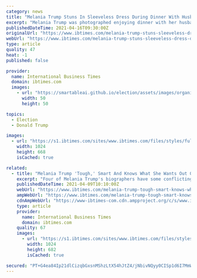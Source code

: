```yaml
---
category: news
title: "Melania Trump Stuns In Sleeveless Dress During Dinner With Husband Donald At Mar-A-Lago"
excerpt: "Melania Trump was photographed enjoying dinner with her husband Donald Trump Wednesday at his private club Mar-a-Lago in Palm Beach, Florida."
publishedDateTime: 2021-04-16T09:30:00Z
originalUrl: "https://www.ibtimes.com/melania-trump-stuns-sleeveless-dress-during-dinner-husband-donald-mar-lago-3181884"
webUrl: "https://www.ibtimes.com/melania-trump-stuns-sleeveless-dress-during-dinner-husband-donald-mar-lago-3181884"
type: article
quality: 47
heat: -1
published: false

provider:
  name: International Business Times
  domain: ibtimes.com
  images:
    - url: "https://smartableai.github.io/election/assets/images/organizations/ibtimes.com-50x50.jpg"
      width: 50
      height: 50

topics:
  - Election
  - Donald Trump

images:
  - url: "https://s1.ibtimes.com/sites/www.ibtimes.com/files/styles/full/public/2020/12/24/donald-trump-and-his-wife-melania-left-washington.jpg"
    width: 1024
    height: 668
    isCached: true

related:
  - title: "Melania Trump 'Tough,' Smart And Knows What She Wants Out Of Marriage, Biographers Say"
    excerpt: "Four of Melania Trump's biographers have some conflicting views about the former first lady, but they all agreed that she is \"tough\" and smart, according to a report."
    publishedDateTime: 2021-04-09T10:10:00Z
    webUrl: "https://www.ibtimes.com/melania-trump-tough-smart-knows-what-she-wants-out-marriage-biographers-say-3177648"
    ampWebUrl: "https://www.ibtimes.com/melania-trump-tough-smart-knows-what-she-wants-out-marriage-biographers-say-3177648?amp=1"
    cdnAmpWebUrl: "https://www-ibtimes-com.cdn.ampproject.org/c/s/www.ibtimes.com/melania-trump-tough-smart-knows-what-she-wants-out-marriage-biographers-say-3177648?amp=1"
    type: article
    provider:
      name: International Business Times
      domain: ibtimes.com
    quality: 67
    images:
      - url: "https://s1.ibtimes.com/sites/www.ibtimes.com/files/styles/full/public/2021/02/03/melania-trump-seen-here-on-january-20-which.jpg"
        width: 1024
        height: 682
        isCached: true

secured: "PT+G4ea84Ip21dlCizqbGxsnMShzLtX54hJtZ4/jNbivNQyy0CISp1d6I7MmWbDs3ev77OUmGVYVvOtP1gz4420ciMPxO4IgrNP+9Yv7spSW+x8j+fc4eaCJs3edpnVZWHoYL0TgU6zthc/mW0H3lThJckSXQjURTB0sgxjzN6ZXx+LEL9w9mKgh8hEOTW21AXQlxXDCKULeRCr7jVKVJ4CZ97p0osLp4ger1fmPa7lHG5HikqyHWIR7VvpkQJJ/JQsPFpeV0J8W1EKV4ZuhhmuLgb35z1ZRpN1FDhEyPWDGQAcSnlfZSA0aBxnwDQd/4oWAjvviKfHEG1+OLW9YV/dH0da0WXlSWVgrFBnh+34=;6lb5oBpPWy/UzLk5UPkLag=="
---
```


